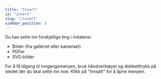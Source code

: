 ```yaml
---
title: "Insert"
id: "insert"
slug: "/insert"
sidebar_position: 3
---
```


Du kan sette inn forskjellige ting i notatene:

* Bilder (fra galleriet eller kameraet)
* PDFer
* SVG-bilder

For å få tilgang til inngangsmenyen, bruk håndverktøyet og dobbelttrykk på stedet der du skal sette inn noe. Klikk på "Innsatt" for å åpne menyen.
